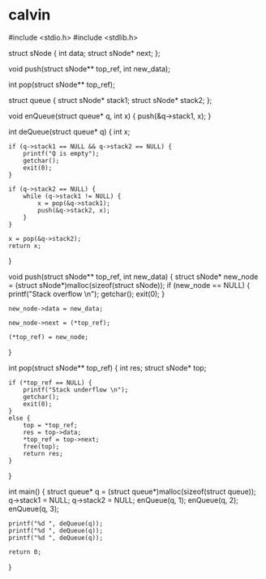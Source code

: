 # calvin
#include <stdio.h> 
#include <stdlib.h> 
  
struct sNode { 
    int data; 
    struct sNode* next; 
}; 
  
void push(struct sNode** top_ref, int new_data); 
  
int pop(struct sNode** top_ref); 
  
struct queue { 
    struct sNode* stack1; 
    struct sNode* stack2; 
}; 
  
void enQueue(struct queue* q, int x) 
{ 
    push(&q->stack1, x); 
} 
  
int deQueue(struct queue* q) 
{ 
    int x; 
  
    if (q->stack1 == NULL && q->stack2 == NULL) { 
        printf("Q is empty"); 
        getchar(); 
        exit(0); 
    } 
  
    if (q->stack2 == NULL) { 
        while (q->stack1 != NULL) { 
            x = pop(&q->stack1); 
            push(&q->stack2, x); 
        } 
    } 
  
    x = pop(&q->stack2); 
    return x; 
} 
  
void push(struct sNode** top_ref, int new_data) 
{ 
    struct sNode* new_node = (struct sNode*)malloc(sizeof(struct sNode)); 
    if (new_node == NULL) { 
        printf("Stack overflow \n"); 
        getchar(); 
        exit(0); 
    } 
  
    new_node->data = new_data; 
  
    new_node->next = (*top_ref); 
  
    (*top_ref) = new_node; 
} 

int pop(struct sNode** top_ref) 
{ 
    int res; 
    struct sNode* top; 
  
    if (*top_ref == NULL) { 
        printf("Stack underflow \n"); 
        getchar(); 
        exit(0); 
    } 
    else { 
        top = *top_ref; 
        res = top->data; 
        *top_ref = top->next; 
        free(top); 
        return res; 
    } 
} 
  
int main() 
{ 
    struct queue* q = (struct queue*)malloc(sizeof(struct queue)); 
    q->stack1 = NULL; 
    q->stack2 = NULL; 
    enQueue(q, 1); 
    enQueue(q, 2); 
    enQueue(q, 3); 
  
    printf("%d ", deQueue(q)); 
    printf("%d ", deQueue(q)); 
    printf("%d ", deQueue(q)); 
  
    return 0; 
} 

